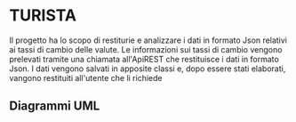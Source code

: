 # TURISTA
Il progetto ha lo scopo di restiturie e analizzare i dati in formato Json relativi ai tassi di cambio delle valute. Le informazioni sui tassi di cambio vengono prelevati tramite una chiamata all'ApiREST che restituisce i dati in formato Json. I dati vengono salvati in apposite classi e, dopo essere stati elaborati, vangono restituiti all'utente che li richiede

## Diagrammi UML

